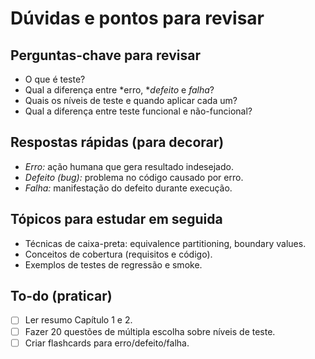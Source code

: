 # Dúvidas e pontos para revisar

## Perguntas-chave para revisar
- O que é teste?  
- Qual a diferença entre *erro, **defeito* e *falha*?  
- Quais os níveis de teste e quando aplicar cada um?  
- Qual a diferença entre teste funcional e não-funcional?

## Respostas rápidas (para decorar)
- *Erro:* ação humana que gera resultado indesejado.  
- *Defeito (bug):* problema no código causado por erro.  
- *Falha:* manifestação do defeito durante execução.

## Tópicos para estudar em seguida
- Técnicas de caixa-preta: equivalence partitioning, boundary values.  
- Conceitos de cobertura (requisitos e código).  
- Exemplos de testes de regressão e smoke.

## To-do (praticar)
- [ ] Ler resumo Capítulo 1 e 2.  
- [ ] Fazer 20 questões de múltipla escolha sobre níveis de teste.  
- [ ] Criar flashcards para erro/defeito/falha.
